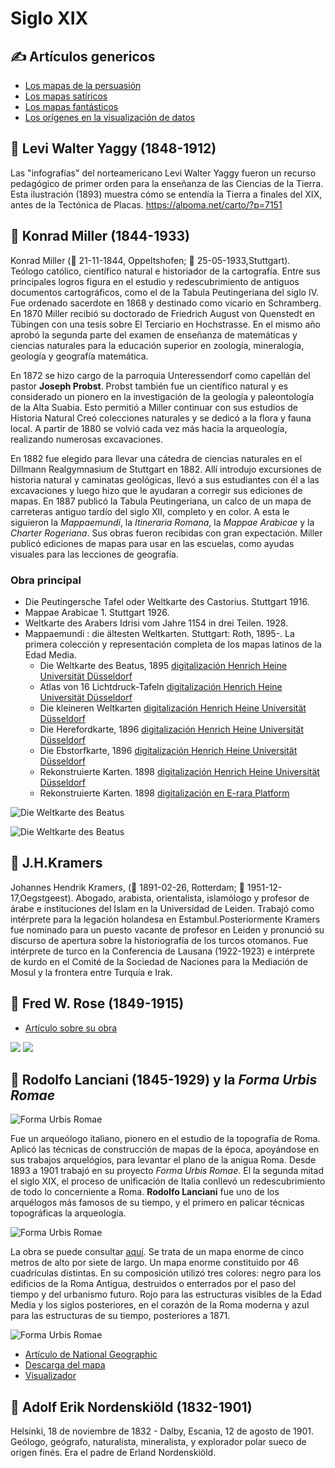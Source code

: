 # Siglo XIX

## ✍ Artículos genericos

* [Los mapas de la persuasión](https://www.bl.uk/maps/articles/maps-for-display-and-persuasion)
* [Los mapas satíricos](https://www.bl.uk/maps/articles/satirical-maps)
* [Los mapas fantásticos](https://www.atlasobscura.com/articles/fantastical-maps-to-escape-into)
* [Los orígenes en la visualización de datos](https://culturacientifica.com/2019/08/01/los-origenes-de-la-visualizacion-de-datos/)

## 🎨 Levi Walter Yaggy (1848-1912)

Las "infografías" del norteamericano Levi Walter Yaggy fueron un recurso pedagógico de primer orden para la enseñanza de las Ciencias de la Tierra. Esta ilustración (1893) muestra cómo se entendía la Tierra a finales del XIX, antes de la Tectónica de Placas.
https://alpoma.net/carto/?p=7151


## 🎨 Konrad Miller (1844-1933)

Konrad Miller (🍼 21-11-1844, Oppeltshofen; 🏁 25-05-1933,Stuttgart). Teólogo católico, científico natural e historiador de la cartografía. Entre sus principales logros figura en el estudio y redescubrimiento de antiguos documentos cartográficos, como el de la Tabula Peutingeriana del siglo IV. Fue ordenado sacerdote en 1868 y destinado como vicario en Schramberg. En 1870 Miller recibió su doctorado de Friedrich August von Quenstedt en Tübingen con una tesis sobre El Terciario en Hochstrasse. En el mismo año aprobó la segunda parte del examen de enseñanza de matemáticas y ciencias naturales para la educación superior en zoología, mineralogía, geología y geografía matemática.

En 1872 se hizo cargo de la parroquia Unteressendorf como capellán del pastor **Joseph Probst**. Probst también fue un científico natural y es considerado un pionero en la investigación de la geología y paleontología de la Alta Suabia. Esto permitió a Miller continuar con sus estudios de Historia Natural Creó colecciones naturales y se dedicó a la flora y fauna local. A partir de 1880 se volvió cada vez más hacia la arqueología, realizando numerosas excavaciones.

En 1882 fue elegido para llevar una cátedra de ciencias naturales en el Dillmann Realgymnasium de Stuttgart en 1882. Allí introdujo excursiones de historia natural y caminatas geológicas, llevó a sus estudiantes con él a las excavaciones y luego hizo que le ayudaran a corregir sus ediciones de mapas. En 1887 publicó la Tabula Peutingeriana, un calco de un mapa de carreteras antiguo tardío del siglo XII, completo y en color. A esta le siguieron la *Mappaemundi*, la *Itineraria Romana*, la *Mappae Arabicae* y la *Charter Rogeriana*. Sus obras fueron recibidas con gran expectación. Miller publicó ediciones de mapas para usar en las escuelas, como ayudas visuales para las lecciones de geografía. 

### Obra principal

* Die Peutingersche Tafel oder Weltkarte des Castorius. Stuttgart 1916.
* Mappae Arabicae 1. Stuttgart 1926.
* Weltkarte des Arabers Idrisi vom Jahre 1154 in drei Teilen. 1928.
* Mappaemundi : die ältesten Weltkarten. Stuttgart: Roth, 1895-.  La primera colección y representación completa de los mapas latinos de la Edad Media.
	* Die Weltkarte des Beatus, 1895 [digitalización Henrich Heine Universität Düsseldorf](https://digital.ub.uni-duesseldorf.de/ihd/content/titleinfo/2553468)
	* Atlas von 16 Lichtdruck-Tafeln [digitalización Henrich Heine Universität Düsseldorf](https://digital.ub.uni-duesseldorf.de/ihd/content/titleinfo/2553457)
	* Die kleineren Weltkarten [digitalización Henrich Heine Universität Düsseldorf](https://digital.ub.uni-duesseldorf.de/ihd/content/titleinfo/2553435)
	* Die Herefordkarte, 1896 [digitalización Henrich Heine Universität Düsseldorf](https://digital.ub.uni-duesseldorf.de/urn/urn:nbn:de:hbz:061:1-66799)
	* Die Ebstorfkarte, 1896 [digitalización Henrich Heine Universität Düsseldorf](https://digital.ub.uni-duesseldorf.de/ihd/content/titleinfo/2553404)
	* Rekonstruierte Karten. 1898 [digitalización Henrich Heine Universität Düsseldorf](https://digital.ub.uni-duesseldorf.de/ihd/content/titleinfo/2553389)
	* Rekonstruierte Karten. 1898 [digitalización en E-rara Platform](https://www.e-rara.ch/zut/content/titleinfo/11583511)

![Die Weltkarte des Beatus](img/konrad-miller-mappaemundi.jpg)

![Die Weltkarte des Beatus](img/konrad-miller-mappaearabicae.jpg)


## 🎨 J.H.Kramers

Johannes Hendrik Kramers,  (🍼 1891-02-26, Rotterdam; 🏁 1951-12-17,Oegstgeest). Abogado, arabista, orientalista, islamólogo y profesor de árabe e instituciones del Islam en la Universidad de Leiden. Trabajó como intérprete para la legación holandesa en Estambul.Posteriormente Kramers fue nominado para un puesto vacante de profesor en Leiden y pronunció su discurso de apertura sobre la historiografía de los turcos otomanos. Fue intérprete de turco en la Conferencia de Lausana (1922-1923) e intérprete de kurdo en el Comité de la Sociedad de Naciones para la Mediación de Mosul y la frontera entre Turquía e Irak.


## 🎨 Fred W. Rose (1849-1915)

+ [Artículo sobre su obra](https://ashrarebooks.wordpress.com/2014/12/18/fred-w-rose-1850-1915/)

![](img/1877-the-avenger-fredrose.jpg)
![](img/1877-satiricals-fredrose.jpg)

## 🎨 Rodolfo Lanciani (1845-1929) y la *Forma Urbis Romae*

![Forma Urbis Romae](img/forma-urbis-romae.jpg)

Fue un arqueólogo italiano, pionero en el estudio de la topografía de Roma. Aplicó las técnicas de construcción de mapas de la época, apoyándose en sus trabajos arquelógios, para levantar el plano de la anigua Roma. Desde  1893 a 1901 trabajó en su proyecto *Forma Urbis Romae*. El la segunda mitad el siglo XIX, el proceso de unificación de Italia conllevó un redescubrimiento de todo lo concerniente a Roma. **Rodolfo Lanciani** fue uno de los arquélogos más famosos de su tiempo, y el primero en palicar técnicas topográficas la arqueología.

![Forma Urbis Romae](img/forma-urbis-romae-2.jpg)

La obra se puede consultar [aquí](https://t.co/TLh6ULuW26?amp=1). Se trata de un mapa enorme de cinco metros de alto por siete de largo. Un mapa enorme constituido por 46 cuadrículas distintas. En su composición utilizó tres colores: negro para los edificios de la Roma Antigua, destruidos o enterrados por el paso del tiempo y del urbanismo futuro. Rojo para las estructuras visibles de la Edad Media y los siglos posteriores, en el corazón de la Roma moderna y azul para las estructuras de su tiempo, posteriores a 1871.

![Forma Urbis Romae](img/forma-urbis-romae-3.jpg)

* [Artículo de National Geographic](https://www.nationalgeographic.com/news/2017/07/map-rome-history-lanciani-artifact/)
* [Descarga del mapa](https://digilander.libero.it/amareroma/furtav.htm)
* [Visualizador](https://t.co/TLh6ULuW26?amp=1)

## 🎨 Adolf Erik Nordenskiöld (1832-1901)

Helsinki, 18 de noviembre de 1832 - Dalby, Escania, 12 de agosto de 1901.  Geólogo, geógrafo, naturalista, mineralista, y explorador polar sueco de origen finés. Era el padre de Erland Nordenskiöld.
